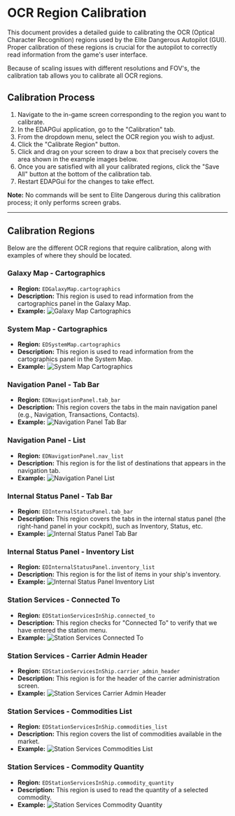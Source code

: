 # OCR Region Calibration

This document provides a detailed guide to calibrating the OCR (Optical Character Recognition) regions used by the Elite Dangerous Autopilot (GUI). Proper calibration of these regions is crucial for the autopilot to correctly read information from the game's user interface.

Because of scaling issues with different resolutions and FOV's, the calibration tab allows you to calibrate all OCR regions.

## Calibration Process

1.  Navigate to the in-game screen corresponding to the region you want to calibrate.
2.  In the EDAPGui application, go to the "Calibration" tab.
3.  From the dropdown menu, select the OCR region you wish to adjust.
4.  Click the "Calibrate Region" button.
5.  Click and drag on your screen to draw a box that precisely covers the area shown in the example images below.
6.  Once you are satisfied with all your calibrated regions, click the "Save All" button at the bottom of the calibration tab.
7.  Restart EDAPGui for the changes to take effect.

**Note:** No commands will be sent to Elite Dangerous during this calibration process; it only performs screen grabs.

---

## Calibration Regions

Below are the different OCR regions that require calibration, along with examples of where they should be located.

### Galaxy Map - Cartographics

*   **Region:** `EDGalaxyMap.cartographics`
*   **Description:** This region is used to read information from the cartographics panel in the Galaxy Map.
*   **Example:**
    ![Galaxy Map Cartographics](Calibration%20Images/EDGalaxyMap.cartographics.png)

### System Map - Cartographics

*   **Region:** `EDSystemMap.cartographics`
*   **Description:** This region is used to read information from the cartographics panel in the System Map.
*   **Example:**
    ![System Map Cartographics](Calibration%20Images/EDSystemMap.cartographics.png)

### Navigation Panel - Tab Bar

*   **Region:** `EDNavigationPanel.tab_bar`
*   **Description:** This region covers the tabs in the main navigation panel (e.g., Navigation, Transactions, Contacts).
*   **Example:**
    ![Navigation Panel Tab Bar](Calibration%20Images/EDNavigationPanel.tab_bar.png)

### Navigation Panel - List

*   **Region:** `EDNavigationPanel.nav_list`
*   **Description:** This region is for the list of destinations that appears in the navigation tab.
*   **Example:**
    ![Navigation Panel List](Calibration%20Images/EDNavigationPanel.nav_list.png)

### Internal Status Panel - Tab Bar

*   **Region:** `EDInternalStatusPanel.tab_bar`
*   **Description:** This region covers the tabs in the internal status panel (the right-hand panel in your cockpit), such as Inventory, Status, etc.
*   **Example:**
    ![Internal Status Panel Tab Bar](Calibration%20Images/EDInternalStatusPanel.tab_bar.png)

### Internal Status Panel - Inventory List

*   **Region:** `EDInternalStatusPanel.inventory_list`
*   **Description:** This region is for the list of items in your ship's inventory.
*   **Example:**
    ![Internal Status Panel Inventory List](Calibration%20Images/EDInternalStatusPanel.inventory_list.png)

### Station Services - Connected To

*   **Region:** `EDStationServicesInShip.connected_to`
*   **Description:** This region checks for "Connected To" to verify that we have entered the station menu.
*   **Example:**
    ![Station Services Connected To](Calibration%20Images/EDStationServicesInShip.connected_to.png)

### Station Services - Carrier Admin Header

*   **Region:** `EDStationServicesInShip.carrier_admin_header`
*   **Description:** This region is for the header of the carrier administration screen.
*   **Example:**
    ![Station Services Carrier Admin Header](Calibration%20Images/EDStationServicesInShip.carrier_admin_header.png)

### Station Services - Commodities List

*   **Region:** `EDStationServicesInShip.commodities_list`
*   **Description:** This region covers the list of commodities available in the market.
*   **Example:**
    ![Station Services Commodities List](Calibration%20Images/EDStationServicesInShip.commodities_list.png)

### Station Services - Commodity Quantity

*   **Region:** `EDStationServicesInShip.commodity_quantity`
*   **Description:** This region is used to read the quantity of a selected commodity.
*   **Example:**
    ![Station Services Commodity Quantity](Calibration%20Images/EDStationServicesInShip.commodity_quantity.png)
